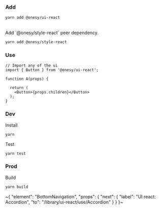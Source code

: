 
### Add

```bash
yarn add @onesy/ui-react
```

<br />
Add `@onesy/style-react` peer dependency.

```bash
yarn add @onesy/style-react
```

### Use

```tsx
// Import any of the ui
import { Button } from '@onesy/ui-react';

function A(props) {

  return (
    <Button>{props.children}</Button>
  );
}
```

### Dev

Install

```bash
yarn
```

Test

```bash
yarn test
```

### Prod

Build

```bash
yarn build
```

~{
  "element": "BottomNavigation",
  "props": {
    "next": {
      "label": "UI react: Accordion",
      "to": "/library/ui-react/use/Accordion"
    }
  }
}~
